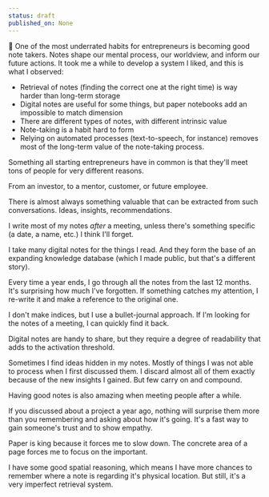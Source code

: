 ```yaml
---
status: draft
published_on: None
---
```

📓 One of the most underrated habits for entrepreneurs is becoming good note takers. Notes shape our mental process, our worldview, and inform our future actions. It took me a while to develop a system I liked, and this is what I observed:

- Retrieval of notes (finding the correct one at the right time) is way harder than long-term storage
- Digital notes are useful for some things, but paper notebooks add an impossible to match dimension
- There are different types of notes, with different intrinsic value
- Note-taking is a habit hard to form
- Relying on automated processes (text-to-speech, for instance) removes most of the long-term value of the note-taking process. 

Something all starting entrepreneurs have in common is that they'll meet tons of people for very different reasons. 

From an investor, to a mentor, customer, or future employee. 

There is almost always something valuable that can be extracted from such conversations. Ideas, insights, recommendations. 

I write most of my notes *after* a meeting, unless there's something specific (a date, a name, etc.) I think I'll forget. 

I take many digital notes for the things I read. And they form the base of an expanding knowledge database (which I made public, but that's a different story). 

Every time a year ends, I go through all the notes from the last 12 months. It's surprising how much I've forgotten. If something catches my attention, I re-write it and make a reference to the original one. 

I don't make indices, but I use a bullet-journal approach. If I'm looking for the notes of a meeting, I can quickly find it back. 

Digital notes are handy to share, but they require a degree of readability that adds to the activation threshold. 

Sometimes I find ideas hidden in my notes. Mostly of things I was not able to process when I first discussed them. I discard almost all of them exactly because of the new insights I gained. But few carry on and compound. 

Having good notes is also amazing when meeting people after a while. 

If you discussed about a project a year ago, nothing will surprise them more than you remembering and asking about how it's going. It's a fast way to gain someone's trust and to show empathy. 

Paper is king because it forces me to slow down. The concrete area of a page forces me to focus on the important. 

I have some good spatial reasoning, which means I have more chances to remember where a note is regarding it's physical location. But still, it's a very imperfect retrieval system. 


